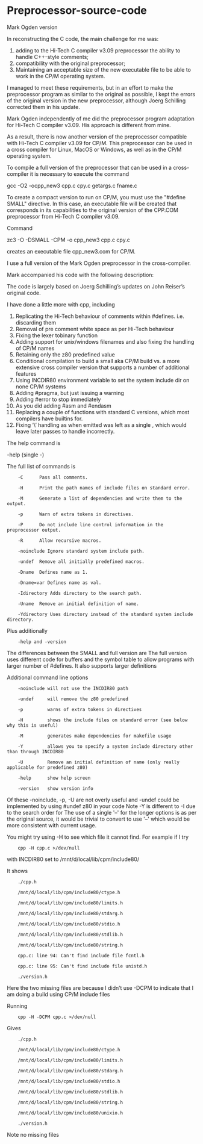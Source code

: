 # Preprocessor-source-code
Mark Ogden version

In reconstructing the C code, the main challenge for me was:

1. adding to the Hi-Tech C compiler v3.09 preprocessor the ability to handle C++-style comments;
2. compatibility with the original preprocessor;
3. Maintaining an acceptable size of the new executable file to be able to work in the CP/M operating system.

I managed to meet these requirements, but in an effort to make the preprocessor program as similar to the original as possible, I kept the errors of the original version in the new preprocessor, although Joerg Schilling corrected them in his update.

Mark Ogden independently of me did the preprocessor program adaptation for Hi-Tech C compiler v3.09. His approach is different from mine. 

As a result, there is now another version of the preprocessor compatible with Hi-Tech C compiler v3.09 for CP/M. This preprocessor can be used in a cross compiler for Linux, MacOS or Windows, as well as in the CP/M operating system.

To compile a full version of the preprocessor that can be used in a cross-compiler it is necessary to execute the command

gcc -O2 -ocpp_new3 cpp.c cpy.c getargs.c fname.c

To create a compact version to run on CP/M, you must use the "#define SMALL" directive. In this case, an executable file will be created that corresponds in its capabilities to the original version of the CPP.COM preprocessor from Hi-Tech C compiler v3.09.

Command

zc3 -O -DSMALL -CPM -o cpp_new3 cpp.c cpy.c

creates an executable file cpp_new3.com for CP/M.

I use a full version of the Mark Ogden preprocessor in the cross-compiler.

Mark accompanied his code with the following description:

The code is largely based on Joerg Schilling’s updates on John Reiser’s original code.

I have done a little more with cpp, including

1.	Replicating the Hi-Tech behaviour of comments within #defines. i.e. discarding them
2.	Removal of pre comment white space as per Hi-Tech behaviour
3.	Fixing the lexer tobinary function
4.	Adding support for unix/windows filenames and also fixing the handling of CP/M names
5.	Retaining only the z80 predefined value
6.	Conditional compilation to build a small aka CP/M build vs. a more extensive cross compiler version that supports a number of additional features
7.	Using INCDIR80 environment variable to set the system include dir on none CP/M systems
8.	Adding #pragma, but just issuing a warning
9.	Adding #error to stop immediately
10.	As you did adding #asm and #endasm
11.	Replacing a couple of functions with standard C versions, which most compilers have builtins for.
12.	Fixing ‘\\’ handling as when emitted was left as a single \, which would leave later passes to handle incorrectly.


The help command is

-help                     (single -)

The full list of commands is

        -C      Pass all comments.
        
        -H      Print the path names of include files on standard error.
        
        -M      Generate a list of dependencies and write them to the output.
        
        -p      Warn of extra tokens in directives.
        
        -P      Do not include line control information in the preprocessor output.
        
        -R      Allow recursive macros.
        
        -noinclude Ignore standard system include path.
        
        -undef  Remove all initially predefined macros.
        
        -Dname  Defines name as 1.
        
        -Dname=var Defines name as val.
        
        -Idirectory Adds directory to the search path.
        
        -Uname  Remove an initial definition of name.
        
        -Ydirectory Uses directory instead of the standard system include directory.
 
Plus additionally

        -help and -version
 
The differences between the SMALL and full version are The full version uses different code for buffers and the symbol table to allow programs with larger number of #defines. It also supports larger definitions

Additional command line options

        -noinclude will not use the INCDIR80 path

        -undef     will remove the z80 predefined

        -p         warns of extra tokens in directives

        -H         shows the include files on standard error (see below why this is useful)

        -M         generates make dependencies for makefile usage

        -Y         allows you to specify a system include directory other than through INCDIR80

        -U         Remove an initial definition of name (only really applicable for predefined z80)

        -help      show help screen

        -version   show version info

Of these -noinclude, -p, -U are not overly useful and -undef could be implemented by using #undef z80 in your code Note -Y is different to -I due to the search order for <includes> The use of a single '–' for the longer options is as per the original source, it would be trivial to convert to use '–' which would be more consistent with current usage.
 
You might try using -H to see which file it cannot find.
For example if I try

        cpp -H cpp.c >/dev/null

with INCDIR80 set to /mnt/d/local/lib/cpm/include80/

It shows

        ./cpp.h
        
        /mnt/d/local/lib/cpm/include80/ctype.h
        
        /mnt/d/local/lib/cpm/include80/limits.h
        
        /mnt/d/local/lib/cpm/include80/stdarg.h
        
        /mnt/d/local/lib/cpm/include80/stdio.h
        
        /mnt/d/local/lib/cpm/include80/stdlib.h
        
        /mnt/d/local/lib/cpm/include80/string.h
        
        cpp.c: line 94: Can't find include file fcntl.h
        
        cpp.c: line 95: Can't find include file unistd.h
        
        ./version.h
 
Here the two missing files are because I didn’t use -DCPM to indicate that I am doing a build using CP/M include files

Running

        cpp -H -DCPM cpp.c >/dev/null

Gives

        ./cpp.h
        
        /mnt/d/local/lib/cpm/include80/ctype.h
        
        /mnt/d/local/lib/cpm/include80/limits.h
        
        /mnt/d/local/lib/cpm/include80/stdarg.h
        
        /mnt/d/local/lib/cpm/include80/stdio.h
        
        /mnt/d/local/lib/cpm/include80/stdlib.h
        
        /mnt/d/local/lib/cpm/include80/string.h
        
        /mnt/d/local/lib/cpm/include80/unixio.h
        
        ./version.h
        
 
Note no missing files

